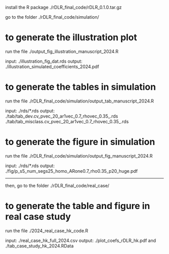 install the R package ./rDLR_final_code/rDLR_0.1.0.tar.gz

go to the folder ./rDLR_final_code/simulation/

# to generate the illustration plot 

run the file ./output_fig_illustration_manuscript_2024.R

input: ./illustration_fig_dat.rds
output: ./illustration_simulated_coefficients_2024.pdf 

# to generate the tables in simulation 

run the file ./rDLR_final_code/simulation/output_tab_manuscript_2024.R

input: ./rds/*.rds
output: 
./tab/tab_dev.cv_pvec_20_ar1vec_0.7_rhovec_0.35_.rds 
./tab/tab_misclass.cv_pvec_20_ar1vec_0.7_rhovec_0.35_.rds 


# to generate the figure in simulation 

run the file ./rDLR_final_code/simulation/output_fig_manuscript_2024.R

input: ./rds/*.rds
output: ./fig/p_s5_num_segs25_homo_ARone0.7_rho0.35_p20_huge.pdf 

--- 

then, go to the folder ./rDLR_final_code/real_case/

# to generate the table and figure in real case study

run the file ./2024_real_case_hk_code.R 

input: ./real_case_hk_full_2024.csv
output: ./plot_coefs_rDLR_hk.pdf and ./tab_case_study_hk_2024.RData




